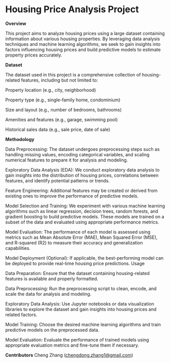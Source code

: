 # Housing Price Analysis Project

**Overview**

This project aims to analyze housing prices using a large dataset containing information about various housing properties. By leveraging data analysis techniques and machine learning algorithms, we seek to gain insights into factors influencing housing prices and build predictive models to estimate property prices accurately.

**Dataset**

The dataset used in this project is a comprehensive collection of housing-related features, including but not limited to:

Property location (e.g., city, neighborhood)

Property type (e.g., single-family home, condominium)

Size and layout (e.g., number of bedrooms, bathrooms)

Amenities and features (e.g., garage, swimming pool)

Historical sales data (e.g., sale price, date of sale)

**Methodology**

Data Preprocessing: The dataset undergoes preprocessing steps such as handling missing values, encoding categorical variables, and scaling numerical features to prepare it for analysis and modeling.

Exploratory Data Analysis (EDA): We conduct exploratory data analysis to gain insights into the distribution of housing prices, correlations between features, and identify potential patterns or trends.

Feature Engineering: Additional features may be created or derived from existing ones to improve the performance of predictive models.

Model Selection and Training: We experiment with various machine learning algorithms such as linear regression, decision trees, random forests, and gradient boosting to build predictive models. These models are trained on a subset of the data and evaluated using appropriate performance metrics.

Model Evaluation: The performance of each model is assessed using metrics such as Mean Absolute Error (MAE), Mean Squared Error (MSE), and R-squared (R2) to measure their accuracy and generalization capabilities.

Model Deployment (Optional): If applicable, the best-performing model can be deployed to provide real-time housing price predictions.
Usage

Data Preparation: Ensure that the dataset containing housing-related features is available and properly formatted.

Data Preprocessing: Run the preprocessing script to clean, encode, and scale the data for analysis and modeling.

Exploratory Data Analysis: Use Jupyter notebooks or data visualization libraries to explore the dataset and gain insights into housing prices and related factors.

Model Training: Choose the desired machine learning algorithms and train predictive models on the preprocessed data.

Model Evaluation: Evaluate the performance of trained models using appropriate evaluation metrics and fine-tune them if necessary.

**Contributors**
Cheng Zhang (chengdong.zhang1@gmail.com)
